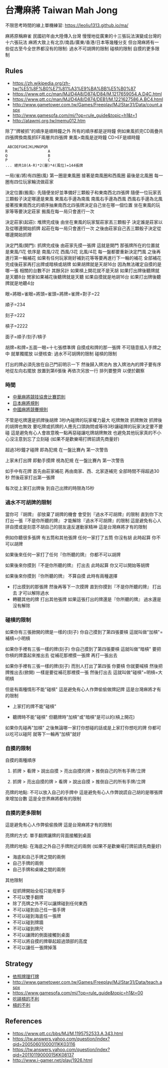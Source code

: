 # 台灣麻將 Taiwan Mah Jong

不限思考時間的線上單機練習: https://leoliu1313.github.io/ma/

麻將原稱麻雀 民國初年由大陸傳入台灣 慢慢地從廣東的十三張玩法演變成台灣的十六張玩法 麻將大致上有北京/南昌/廣東/香港/日本等幾種分支 但台灣麻將有一些從古至今全世界都沒有的限制: 過水不可胡牌的限制 碰槓的限制 自摸的更多限制

## Rules

- https://zh.wikipedia.org/zh-tw/%E5%8F%B0%E7%81%A3%E9%BA%BB%E5%B0%87
- https://www.ptt.cc/man/MJ/D4A8/D874/D84/M.1217659054.A.D4C.html
- https://www.ptt.cc/man/MJ/D4A8/D874/DEB1/M.1221627586.A.BC4.html
- http://www.gametower.com.tw/Games/Freeplay/MJ/Star31/Data/count.aspx
- http://www.gamesofa.com/mj/?op=rule_guide&topic=h1&t=1
- http://atawmj.org.tw/memu012.htm

除了"牌被抓"的順序是順時鐘之外 所有的順序都是逆時鐘 例如東風抓完CD兩疊共四張牌換南風抓EF兩層共四張牌 東風>南風是逆時鐘 CD>EF是順時鐘

```
 ABCDEFGHIJKLMNOPQR
R                  A
Q                  B
P                  C
... 總共18(A-R)*2(層)*4(風位)=144張牌
```

一局(雀/將)有四圈(風) 第一圈是東風圈 接著是南風圈和西風圈 最後是北風圈 每一圈有四位玩家輪流做莊家

決定位置(搬風): 先隨便坐好並準備好三顆骰子和東南西北四張牌 隨便一位玩家丟三顆骰子決定哪邊是東風 東風右手邊為南風 南風右手邊為西風 西風右手邊為北風 接著按東南西北的順序抽東南西北四張牌決定自己坐在哪一個位置 坐在東風的玩家等等要決定莊家 搬風在每一局只會進行一次

決定莊家(起莊): 堆牌完成後 由坐在東風的玩家幫莊家丟三顆骰子 決定誰是莊家以及從哪邊開始抓牌 起莊在每一局只會進行一次 之後由莊家自己丟三顆骰子決定從哪邊開始抓牌

決定門風(開門): 抓牌完成後 由莊家先摸一張牌 這就是開門 那張牌所在的位置就是東風/1花 依序是 南風/2花 西風/3花 北風/4花 每一盤都要重新決定門風 之後再進行第一輪補花 如果有任何玩家剛好補到花等等要再進行下一輪的補花 全部補花完成後莊家再打出牌或暗槓或胡牌 如果胡牌就是天胡16台 因為無法確定自摸的是哪一張 相關的台數不計 其餘另計 如果槓上開花就不是天胡 如果打出牌後聽牌就是天聽8台 閒家如果補花後聽牌就是天聽 如果自摸就是地胡16台 如果打出牌後聽牌就是地聽4台

眼=將眼=雀眼=將頭=雀頭=將牌=雀牌=對子=22

順子=234

刻子=222

槓子=2222

面子=順子/刻子/槓子

胡牌=和牌=五面一眼=十七張標準牌 自摸成和牌的那一張牌 不可隨意插入手牌之中 就單獨擺放 以便核查: 過水不可胡牌的限制 碰槓的限制

打出的牌必須先放在自己門前明示一下 然後歸入牌池內 放入牌池內的牌子要有序地從左向右擺放 放置到第6張後 再依次另放一行 排列要整齊 以便於觀察

### 時間

- [中華麻將競技協會比賽罰則](http://atawmj.org.tw/memu013.htm)
- [日本麻將規則](https://zh.wikipedia.org/zh-tw/%E6%97%A5%E6%9C%AC%E9%BA%BB%E5%B0%86%E8%A7%84%E5%88%99#.E5.89.AF.E9.9C.B2.E7.9A.84.E4.BC.98.E5.85.88.E9.A1.BA.E5.BA.8F)
- [中國麻將競賽規則](https://zh.wikisource.org/zh-hant/%E4%B8%AD%E5%9B%BD%E9%BA%BB%E5%B0%86%E7%AB%9E%E8%B5%9B%E8%A7%84%E5%88%99)

不管是吃牌還是抓牌後胡牌 3秒內碰牌的玩家權力最大 吃牌無效 抓牌無效 抓牌後的胡牌也無效 要吃牌或抓牌的人應先口頭詢問或等待3秒讓碰牌的玩家決定要不要碰 這是避免有心人會故意晚一點再惡碰讓吃牌胡牌無效 也避免其他玩家真的不小心沒注意到忘了立刻碰 (如果不是歡樂場打牌前請先商量好)

超過3秒鐘才碰牌 即為犯規 在一盤比賽內 第一次警告

上家未打出牌 即動手摸牌 視為犯規 在一盤比賽內 第一次警告

如手中有花牌 首先由莊家補花 再由南家、西、北家逐補完 全部時間不得超過30秒 然後莊家打出第一張牌

每次從上家打出牌後 到自己出牌的時限為15秒

### 過水不可胡牌的限制

當你可『胡牌』 卻放棄了胡牌的機會 會受到『過水不可胡牌』的限制 直到你下次打出一張『不是你所聽的牌』 才能解除『過水不可胡牌』的限制 這是避免有心人拼自摸或是刻意不胡自己的朋友違反運動家精神 這是台灣麻將才有的限制

例如你聽很多張牌 有五筒和其他張牌 任何一家打了五筒 你沒有胡 此時起算 你不可以胡牌

如果後來任何一家打了任何『你所聽的牌』 你都不可以胡牌

如果後來你摸到『不是你所聽的牌』 打出去 此時起算 你又可以開始等胡牌

如果後來你摸到『你所聽的牌』 不算自摸 此時有兩種選擇

- 打出摸到的那張牌 然後再等下一次摸牌 直到你摸到『不是你所聽的牌』 打出去 才可以解除過水
- 轉聽其他的牌 打出其他張牌 如果這張打出的牌還是『你所聽的牌』 過水還是沒有解除

### 碰槓的限制

如果你有三張掀開的牌是一樣的(刻子) 你自己摸到了第四張要槓 這就叫做"加槓"=補槓=小明槓

如果你手裡有三張一樣的牌(刻子) 你自己摸到了第四張要槓 這就叫做"暗槓" 要把你槓的牌蓋起來推出去 從補花那裡摸一張牌 再打一張出去

如果你手裡有三張一樣的牌(刻子) 而別人打出了第四張 你要槓 你就要喊槓 然後把牌推出去(掀開) 一樣是要從補花那裡摸一張 然後打出去 這就叫做"碰槓"=明槓=大明槓

但是有兩種情形不能"碰槓" 這是避免有心人作弊偷偷做牌記牌 這是台灣麻將才有的限制

- 上家打的牌不能"碰槓"

- 聽牌時不能"碰槓" 但聽牌時"加槓"或"暗槓"是可以的(槓上開花)

如果你先碰再"加槓" 之後無論哪一家打你想碰的話或是上家打你想吃的牌 你都可以吃可以碰阿 就等下一輪再"加槓"就好

### 自摸的限制

自摸的兩種順序

1. 抓牌 > 看牌 > 說出自摸 > 亮出自摸的牌 > 推倒自己的所有手牌/立牌

2. 抓牌 > 亮出自摸的牌 > 看牌 > 說出自摸 > 推倒自己的所有手牌/立牌

亮牌的地點: 不可以放入自己的手牌中 這是避免有心人作弊說謊自己胡的是哪張牌來增加台數 這是全世界麻將都有的限制

### 自摸的更多限制

這是避免有心人作弊偷偷換牌 這是台灣麻將才有的限制

亮牌的方式: 單手翻牌讓牌的背面接觸到桌面

亮牌的地點: 在海底之外自己手牌附近的兩側 (如果不是歡樂場打牌前請先商量好)

- 海底和自己手牌之間的兩側
- 自己手牌的兩側
- 自己手牌和桌緣之間的兩側

其他限制

- 從抓牌開始全程只能用單手
- 不可以雙手翻牌
- 除了亮牌之外不可以讓牌碰到任何東西
- 不可以碰到自己任一張手牌
- 不可以碰到海底任一張牌
- 不可以碰到牌牆
- 不可以碰到牌尺
- 不可以讓牌的側面接觸到桌面
- 不可以將自摸的牌舉起超過頭部的高度
- 不可以讓任一張牌掉落

## Strategy

- [依照牌理打牌](https://zh.wikibooks.org/zh-hant/%E6%97%A5%E6%9C%AC%E9%BA%BB%E5%B0%87%E4%B8%AD%E9%9A%8E/%E4%BE%9D%E7%85%A7%E7%89%8C%E7%90%86%E6%89%93%E7%89%8C)
- http://www.gametower.com.tw/Games/Freeplay/MJ/Star31/Data/teach.aspx
- https://www.gamesofa.com/mj/?op=rule_guide&topic=h1&t=00
- [吃碰槓的不利](https://zh.wikipedia.org/zh-tw/%E6%97%A5%E6%9C%AC%E9%BA%BB%E5%B0%86%E8%A7%84%E5%88%99#.E5.89.AF.E9.9C.B2.E7.9A.84.E4.B8.8D.E5.88.A9)
- [槓的不利](https://zh.wikipedia.org/zh-tw/%E6%97%A5%E6%9C%AC%E9%BA%BB%E5%B0%86%E8%A7%84%E5%88%99#.E6.9D.A0.E7.9A.84.E6.9C.89.E5.88.A9.E4.B8.8E.E4.B8.8D.E5.88.A9.E4.B9.8B.E5.A4.84)

## References

- https://www.ptt.cc/bbs/MJ/M.1195752533.A.343.html
- https://tw.answers.yahoo.com/question/index?qid=20050601000011KK03116
- https://tw.answers.yahoo.com/question/index?qid=20110119000015KK08137
- http://www.i-gamer.net/play/1926.html
